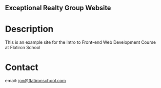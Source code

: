 Exceptional Realty Group Website
---

# Description

This is an example site for the Intro to Front-end Web Development Course at Flatiron School

# Contact

email: jon@flatironschool.com